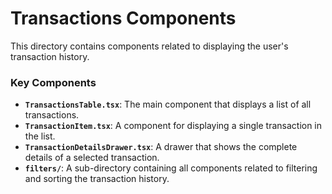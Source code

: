 # Transactions Components

This directory contains components related to displaying the user's transaction history.

### Key Components

- **`TransactionsTable.tsx`**: The main component that displays a list of all transactions.
- **`TransactionItem.tsx`**: A component for displaying a single transaction in the list.
- **`TransactionDetailsDrawer.tsx`**: A drawer that shows the complete details of a selected transaction.
- **`filters/`**: A sub-directory containing all components related to filtering and sorting the transaction history.
